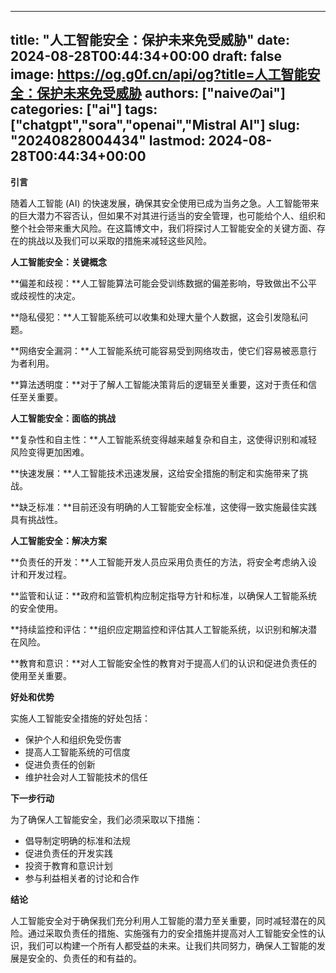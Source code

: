 
---
title: "人工智能安全：保护未来免受威胁"
date: 2024-08-28T00:44:34+00:00
draft: false
image: https://og.g0f.cn/api/og?title=人工智能安全：保护未来免受威胁
authors: ["naiveのai"]
categories: ["ai"]
tags: ["chatgpt","sora","openai","Mistral AI"]
slug: "20240828004434"
lastmod: 2024-08-28T00:44:34+00:00
---
**引言**

随着人工智能 (AI) 的快速发展，确保其安全使用已成为当务之急。人工智能带来的巨大潜力不容否认，但如果不对其进行适当的安全管理，也可能给个人、组织和整个社会带来重大风险。在这篇博文中，我们将探讨人工智能安全的关键方面、存在的挑战以及我们可以采取的措施来减轻这些风险。

**人工智能安全：关键概念**

**偏差和歧视：**人工智能算法可能会受训练数据的偏差影响，导致做出不公平或歧视性的决定。

**隐私侵犯：**人工智能系统可以收集和处理大量个人数据，这会引发隐私问题。

**网络安全漏洞：**人工智能系统可能容易受到网络攻击，使它们容易被恶意行为者利用。

**算法透明度：**对于了解人工智能决策背后的逻辑至关重要，这对于责任和信任至关重要。

**人工智能安全：面临的挑战**

**复杂性和自主性：**人工智能系统变得越来越复杂和自主，这使得识别和减轻风险变得更加困难。

**快速发展：**人工智能技术迅速发展，这给安全措施的制定和实施带来了挑战。

**缺乏标准：**目前还没有明确的人工智能安全标准，这使得一致实施最佳实践具有挑战性。

**人工智能安全：解决方案**

**负责任的开发：**人工智能开发人员应采用负责任的方法，将安全考虑纳入设计和开发过程。

**监管和认证：**政府和监管机构应制定指导方针和标准，以确保人工智能系统的安全使用。

**持续监控和评估：**组织应定期监控和评估其人工智能系统，以识别和解决潜在风险。

**教育和意识：**对人工智能安全性的教育对于提高人们的认识和促进负责任的使用至关重要。

**好处和优势**

实施人工智能安全措施的好处包括：

* 保护个人和组织免受伤害
* 提高人工智能系统的可信度
* 促进负责任的创新
* 维护社会对人工智能技术的信任

**下一步行动**

为了确保人工智能安全，我们必须采取以下措施：

* 倡导制定明确的标准和法规
* 促进负责任的开发实践
* 投资于教育和意识计划
* 参与利益相关者的讨论和合作

**结论**

人工智能安全对于确保我们充分利用人工智能的潜力至关重要，同时减轻潜在的风险。通过采取负责任的措施、实施强有力的安全措施并提高对人工智能安全性的认识，我们可以构建一个所有人都受益的未来。让我们共同努力，确保人工智能的发展是安全的、负责任的和有益的。
